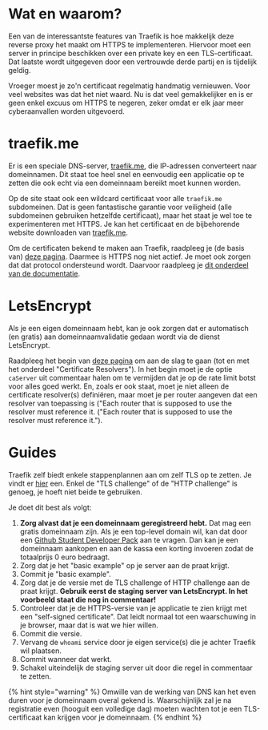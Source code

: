 # Wat en waarom?

Een van de interessantste features van Traefik is hoe makkelijk deze reverse proxy het maakt om HTTPS te implementeren. Hiervoor moet een server in principe beschikken over een private key en een TLS-certificaat. Dat laatste wordt uitgegeven door een vertrouwde derde partij en is tijdelijk geldig.

Vroeger moest je zo'n certificaat regelmatig handmatig vernieuwen. Voor veel websites was dat het niet waard. Nu is dat veel gemakkelijker en is er geen enkel excuus om HTTPS te negeren, zeker omdat er elk jaar meer cyberaanvallen worden uitgevoerd.

# traefik.me

Er is een speciale DNS-server, [traefik.me](https://traefik.me/), die IP-adressen converteert naar domeinnamen. Dit staat toe heel snel en eenvoudig een applicatie op te zetten die ook echt via een domeinnaam bereikt moet kunnen worden.

Op de site staat ook een wildcard certificaat voor alle `traefik.me` subdomeinen. Dat is geen fantastische garantie voor veiligheid (alle subdomeinen gebruiken hetzelfde certificaat), maar het staat je wel toe te experimenteren met HTTPS. Je kan het certificaat en de bijbehorende website downloaden van [traefik.me](https://traefik.me/).

Om de certificaten bekend te maken aan Traefik, raadpleeg je (de basis van) [deze pagina](https://doc.traefik.io/traefik/https/tls/). Daarmee is HTTPS nog niet actief. Je moet ook zorgen dat dat protocol ondersteund wordt. Daarvoor raadpleeg je [dit onderdeel van de documentatie](https://doc.traefik.io/traefik/routing/routers/#tls).

# LetsEncrypt

Als je een eigen domeinnaam hebt, kan je ook zorgen dat er automatisch (en gratis) aan domeinnaamvalidatie gedaan wordt via de dienst LetsEncrypt. 

Raadpleeg het begin van [deze pagina](https://doc.traefik.io/traefik/https/acme/) om aan de slag te gaan (tot en met het onderdeel "Certificate Resolvers"). In het begin moet je de optie `caServer` uit commentaar halen om te vermijden dat je op de rate limit botst voor alles goed werkt. En, zoals er ook staat, moet je niet alleen de certificate resolver(s) definiëren, maar moet je per router aangeven dat een resolver van toepassing is ("Each router that is supposed to use the resolver must reference it. ("Each router that is supposed to use the resolver must reference it.").

# Guides
Traefik zelf biedt enkele stappenplannen aan om zelf TLS op te zetten. Je vindt er [hier](https://doc.traefik.io/traefik/user-guides/docker-compose/acme-tls/) een. Enkel de "TLS challenge" of de "HTTP challenge" is genoeg, je hoeft niet beide te gebruiken.

Je doet dit best als volgt:

1. **Zorg alvast dat je een domeinnaam geregistreerd hebt.** Dat mag een gratis domeinnaam zijn. Als je een top-level domain wil, kan dat door een [Github Student Developer Pack](https://education.github.com/pack) aan te vragen. Dan kan je een domeinnaam aankopen en aan de kassa een korting invoeren zodat de totaalprijs 0 euro bedraagt.
2. Zorg dat je het "basic example" op je server aan de praat krijgt.
3. Commit je "basic example".
4. Zorg dat je de versie met de TLS challenge of HTTP challenge aan de praat krijgt. **Gebruik eerst de staging server van LetsEncrypt. In het voorbeeld staat die nog in commentaar!**
5. Controleer dat je de HTTPS-versie van je applicatie te zien krijgt met een "self-signed certificate". Dat leidt normaal tot een waarschuwing in je browser, maar dat is wat we hier willen.
6. Commit die versie.
7. Vervang de `whoami` service door je eigen service(s) die je achter Traefik wil plaatsen.
8. Commit wanneer dat werkt.
9. Schakel uiteindelijk de staging server uit door die regel in commentaar te zetten.

{% hint style="warning" %}
Omwille van de werking van DNS kan het even duren voor je domeinnaam overal gekend is. Waarschijnlijk zal je na registratie even (hooguit een volledige dag) moeten wachten tot je een TLS-certificaat kan krijgen voor je domeinnaam.
{% endhint %}
